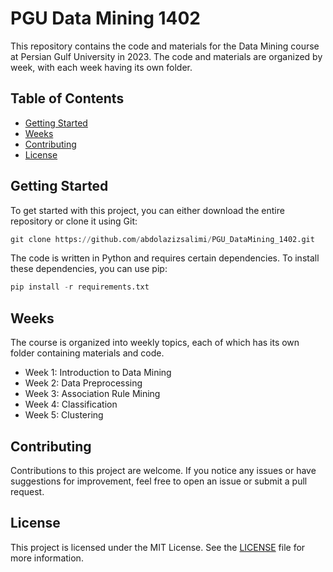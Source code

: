 # PGU Data Mining 1402

This repository contains the code and materials for the Data Mining course at Persian Gulf University in 2023. The code and materials are organized by week, with each week having its own folder.

## Table of Contents

- [Getting Started](#getting-started)
- [Weeks](#weeks)
- [Contributing](#contributing)
- [License](#license)

## Getting Started

To get started with this project, you can either download the entire repository or clone it using Git:

```python 
git clone https://github.com/abdolazizsalimi/PGU_DataMining_1402.git
``` 



The code is written in Python and requires certain dependencies. To install these dependencies, you can use pip:


```python 
pip install -r requirements.txt
```

## Weeks

The course is organized into weekly topics, each of which has its own folder containing materials and code.

- Week 1: Introduction to Data Mining
- Week 2: Data Preprocessing
- Week 3: Association Rule Mining
- Week 4: Classification
- Week 5: Clustering


## Contributing

Contributions to this project are welcome. If you notice any issues or have suggestions for improvement, feel free to open an issue or submit a pull request.

## License

This project is licensed under the MIT License. See the [LICENSE](LICENSE) file for more information.
